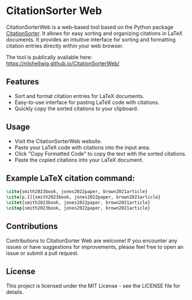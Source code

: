 # CitationSorter Web

CitationSorterWeb is a web-based tool based on the Python package [CitationSorter](https://github.com/markusbink/CitationSorter/). It allows for easy sorting and organizing citations in LaTeX documents. It provides an intuitive interface for sorting and formatting citation entries directly within your web browser.

The tool is publically available here: https://nilshellwig.github.io/CitationSorterWeb/

## Features

* Sort and format citation entries for LaTeX documents.
* Easy-to-use interface for pasting LaTeX code with citations.
* Quickly copy the sorted citations to your clipboard.

## Usage

* Visit the CitationSorterWeb website.
* Paste your LaTeX code with citations into the input area.
* Click "Copy Formatted Code" to copy the text with the sorted citations.
* Paste the copied citations into your LaTeX document.

## Example LaTeX citation command:

```latex
\cite{smith2023book, jones2022paper, brown2021article}
\cite[p.1]{smith2023book, jones2022paper, brown2021article}
\citet{smith2023book, jones2022paper, brown2021article}
\citep{smith2023book, jones2022paper, brown2021article}
```

## Contributions

Contributions to CitationSorter Web are welcome! If you encounter any issues or have suggestions for improvements, please feel free to open an issue or submit a pull request.

## License

This project is licensed under the MIT License - see the LICENSE file for details.
